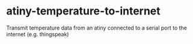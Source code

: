 atiny-temperature-to-internet
=============================

Transmit temperature data from an atiny connected to a serial port to the internet (e.g. thingspeak)
